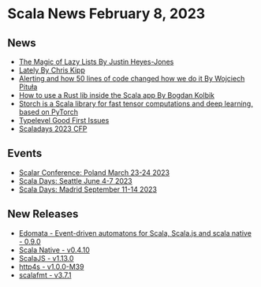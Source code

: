 # Scala News February 8, 2023


## News

[//]: # (Add to this list any link to news you want included in markdown format with description in square brackets followed by URL in normal brackets)

- [The Magic of Lazy Lists By Justin Heyes-Jones](http://justinhj.github.io/2022/11/05/magic-of-lazy-lists.html)
- [Lately By Chris Kipp](https://www.chris-kipp.io/blog/lately)
- [Alerting and how 50 lines of code changed how we do it By Wojciech Pituła](https://medium.com/swissborg-engineering/alerting-and-how-50-lines-of-code-changed-how-we-do-it-4c2bb5bb67b4)
- [How to use a Rust lib inside the Scala app By Bogdan Kolbik](https://moiadev.medium.com/how-to-use-a-rust-lib-inside-the-scala-app-932637c47784)
- [Storch is a Scala library for fast tensor computations and deep learning, based on PyTorch](https://storch.dev/)
- [Typelevel Good First Issues](https://github.com/orgs/typelevel/projects/1)
- [Scaladays 2023 CFP](https://www.papercall.io/scala-days-2023)


## Events 

[//]: # (Add to this list any link to an upcoming scala related event like a conference or meetup you want included in markdown format with description in square brackets followed by URL in normal brackets)

- [Scalar Conference: Poland March 23-24 2023](https://www.scalar-conf.com/)
- [Scala Days: Seattle June 4-7 2023](https://scaladays.org/)
- [Scala Days: Madrid September 11-14 2023](https://scaladays.org/)


## New Releases

- [Edomata - Event-driven automatons for Scala, Scala.js and scala native - 0.9.0](https://github.com/hnaderi/edomata/releases/tag/v0.9.0)
- [Scala Native - v0.4.10](https://github.com/scala-native/scala-native/releases/tag/v0.4.10)
- [ScalaJS - v1.13.0](https://github.com/scala-js/scala-js/releases/tag/v1.13.0)
- [http4s - v1.0.0-M39](https://github.com/http4s/http4s/discussions/6941)
- [scalafmt - v3.7.1](https://github.com/scalameta/scalafmt/releases/tag/v3.7.1)

